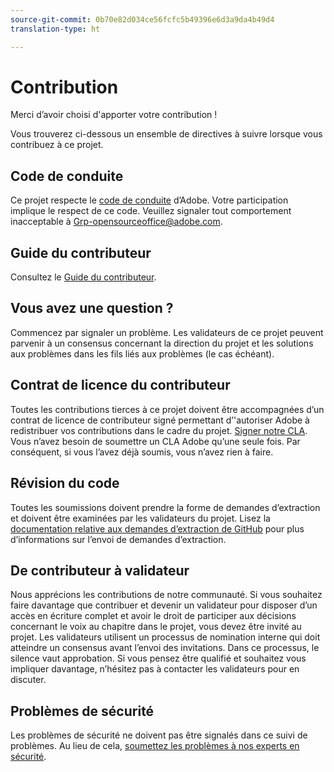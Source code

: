 ```yaml
---
source-git-commit: 0b70e82d034ce56fcfc5b49396e6d3a9da4b49d4
translation-type: ht

---
```

# Contribution

Merci d’avoir choisi d'apporter votre contribution !

Vous trouverez ci-dessous un ensemble de directives à suivre lorsque vous contribuez à ce projet.

## Code de conduite

Ce projet respecte le [code de conduite](code-of-conduct.md) d’Adobe. Votre participation
implique le respect de ce code. Veuillez signaler tout comportement inacceptable à
[Grp-opensourceoffice@adobe.com](mailto:Grp-opensourceoffice@adobe.com).

## Guide du contributeur

Consultez le [Guide du contributeur](https://docs.adobe.com/content/help/en/contributor/contributor-guide/introduction.html).

## Vous avez une question ?

Commencez par signaler un problème. Les validateurs de ce projet peuvent parvenir à un consensus concernant la direction du projet et les solutions aux problèmes dans les fils liés aux problèmes (le cas échéant).

## Contrat de licence du contributeur

Toutes les contributions tierces à ce projet doivent être accompagnées d’un contrat de licence de contributeur
signé permettant d’'autoriser Adobe à redistribuer vos contributions
dans le cadre du projet. [Signer notre CLA](http://opensource.adobe.com/cla.html). Vous n’avez besoin de soumettre un CLA Adobe qu’une seule fois. Par conséquent, si vous l’avez déjà soumis, vous n’avez rien à faire.

## Révision du code

Toutes les soumissions doivent prendre la forme de demandes d’extraction et doivent être examinées
par les validateurs du projet. Lisez la [documentation relative aux demandes d’extraction de GitHub]( https://help.github.com/articles/about-pull-requests/)
pour plus d’informations sur l’envoi de demandes d’extraction.

<!--
Lastly, please follow the [pull request template](PULL_REQUEST_TEMPLATE.md) when
submitting a pull request!
-->

## De contributeur à validateur

Nous apprécions les contributions de notre communauté. Si vous souhaitez faire davantage que contribuer et devenir un validateur pour disposer d’un accès en écriture complet et avoir le droit de participer aux décisions concernant le voix au chapitre dans le projet, vous devez
être invité au projet. Les validateurs utilisent un processus de nomination
interne qui doit atteindre un consensus avant l’envoi des invitations. Dans ce processus, le silence vaut approbation. Si vous pensez être qualifié et souhaitez vous impliquer davantage,
n’hésitez pas à contacter les validateurs pour en discuter.

## Problèmes de sécurité

Les problèmes de sécurité ne doivent pas être signalés dans ce suivi de problèmes. Au lieu de cela, [soumettez les problèmes à nos experts en sécurité](https://helpx.adobe.com/fr/security/alertus.html).
